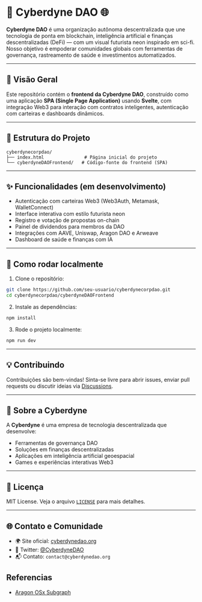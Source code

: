 # 🤖 Cyberdyne DAO 🌐

**Cyberdyne DAO** é uma organização autônoma descentralizada que une tecnologia de ponta em blockchain, inteligência artificial e finanças descentralizadas (DeFi) — com um visual futurista neon inspirado em sci-fi. Nosso objetivo é empoderar comunidades globais com ferramentas de governança, rastreamento de saúde e investimentos automatizados.

---

## 🚀 Visão Geral

Este repositório contém o **frontend da Cyberdyne DAO**, construído como uma aplicação **SPA (Single Page Application)** usando **Svelte**, com integração Web3 para interação com contratos inteligentes, autenticação com carteiras e dashboards dinâmicos.

---

## 📁 Estrutura do Projeto

```
cyberdynecorpdao/
├── index.html               # Página inicial do projeto
└── cyberdyneDAOFrontend/   # Código-fonte do frontend (SPA)
```

---

## ✨ Funcionalidades (em desenvolvimento)

- Autenticação com carteiras Web3 (Web3Auth, Metamask, WalletConnect)
- Interface interativa com estilo futurista neon
- Registro e votação de propostas on-chain
- Painel de dividendos para membros da DAO
- Integrações com AAVE, Uniswap, Aragon DAO e Arweave
- Dashboard de saúde e finanças com IA

---

## 🔧 Como rodar localmente

1. Clone o repositório:

```bash
git clone https://github.com/seu-usuario/cyberdynecorpdao.git
cd cyberdynecorpdao/cyberdyneDAOFrontend
```

2. Instale as dependências:

```bash
npm install
```

3. Rode o projeto localmente:

```bash
npm run dev
```

---

## 💡 Contribuindo

Contribuições são bem-vindas! Sinta-se livre para abrir issues, enviar pull requests ou discutir ideias via [Discussions](https://github.com/seu-usuario/cyberdynecorpdao/discussions).

---

## 🧠 Sobre a Cyberdyne

A **Cyberdyne** é uma empresa de tecnologia descentralizada que desenvolve:

- Ferramentas de governança DAO
- Soluções em finanças descentralizadas
- Aplicações em inteligência artificial geoespacial
- Games e experiências interativas Web3

---

## 📜 Licença

MIT License. Veja o arquivo [`LICENSE`](LICENSE) para mais detalhes.

---

## 🌐 Contato e Comunidade

- 🌍 Site oficial: [cyberdynedao.org](https://cyberdynedao.org)
- 🧵 Twitter: [@CyberdyneDAO](https://twitter.com/CyberdyneDAO)
- 📬 Contato: `contact@cyberdynedao.org`

## Referencias
* [Aragon OSx Subgraph](https://github.com/aragon/osx-commons/tree/cc6fa03306bfa5227e7e815e3944f3f1a66771db/subgraph)
